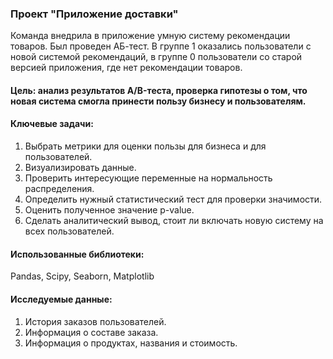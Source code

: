 ### Проект "Приложение доставки"
Команда внедрила в приложение умную систему рекомендации товаров. Был проведен АБ-тест. В группе 1 оказались пользователи с новой системой рекомендаций, в группе 0 пользователи со старой версией приложения, где нет рекомендации товаров.
#### Цель: анализ результатов A/B-теста, проверка гипотезы о том, что новая система смогла принести пользу бизнесу и пользователям.
#### Ключевые задачи:
1. Выбрать метрики для оценки пользы для бизнеса и для пользователей.
2. Визуализировать данные.
3. Проверить интересующие переменные на нормальность распределения.
4. Определить нужный статистический тест для проверки значимости.
5. Оценить полученное значение p-value.
6. Сделать аналитический вывод, стоит ли включать новую систему на всех пользователей.
#### Использованные библиотеки:
Pandas, Scipy, Seaborn, Matplotlib
#### Исследуемые данные:
1. История заказов пользователей.
2. Информация о составе заказа.
3. Информация о продуктах, названия и стоимость.
